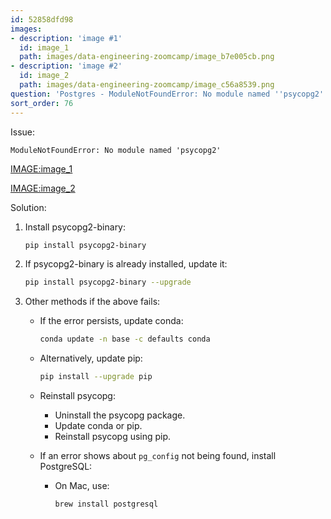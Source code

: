 ```yaml
---
id: 52858dfd98
images:
- description: 'image #1'
  id: image_1
  path: images/data-engineering-zoomcamp/image_b7e005cb.png
- description: 'image #2'
  id: image_2
  path: images/data-engineering-zoomcamp/image_c56a8539.png
question: 'Postgres - ModuleNotFoundError: No module named ''psycopg2'''
sort_order: 76
---
```


Issue:

```
ModuleNotFoundError: No module named 'psycopg2'
```

<IMAGE:image_1>

<IMAGE:image_2>

Solution:

1. Install psycopg2-binary:
   
   ```bash
   pip install psycopg2-binary
   ```

2. If psycopg2-binary is already installed, update it:
   
   ```bash
   pip install psycopg2-binary --upgrade
   ```

3. Other methods if the above fails:

   - If the error persists, update conda:
     
     ```bash
     conda update -n base -c defaults conda
     ```

   - Alternatively, update pip:
     
     ```bash
     pip install --upgrade pip
     ```

   - Reinstall psycopg:
     
     - Uninstall the psycopg package.
     - Update conda or pip.
     - Reinstall psycopg using pip.

   - If an error shows about `pg_config` not being found, install PostgreSQL:
     
     - On Mac, use:
       
       ```bash
       brew install postgresql
       ```